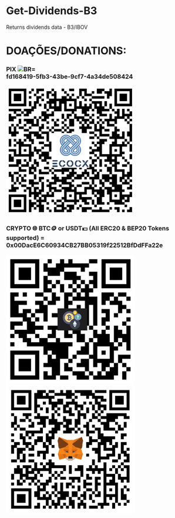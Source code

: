 
# Get-Dividends-B3
Returns dividends data - B3/IBOV


# DOAÇÕES/DONATIONS:
<p align="left">
  <h3>PIX <img src="https://cdn-icons-png.flaticon.com/512/197/197386.png" width="20" title="BR">= <br>fd168419-5fb3-43be-9cf7-4a34de508424</h3>
  <img src="./images/Pix.png" width="350" title="PIX">
  
  <h3>CRYPTO 🌐 BTC🪙 or USDT💵 (All ERC20 & BEP20 Tokens supported) =<br>0x00DacE6C60934CB27BB05319f22512BfDdFFa22e</h3>
</p>
<p float="left">
  <img src="./images/Address.png" width="350" title="Address">
  <img src="./images/MetaMask.png" width="350" title="MetaMask">
</p>



